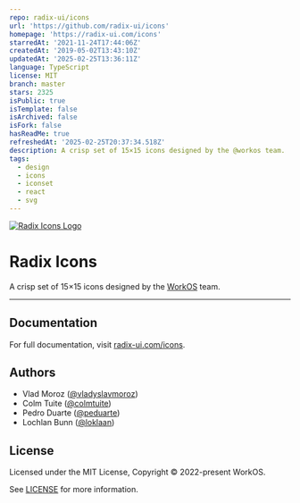 ```yaml
---
repo: radix-ui/icons
url: 'https://github.com/radix-ui/icons'
homepage: 'https://radix-ui.com/icons'
starredAt: '2021-11-24T17:44:06Z'
createdAt: '2019-05-02T13:43:10Z'
updatedAt: '2025-02-25T13:36:11Z'
language: TypeScript
license: MIT
branch: master
stars: 2325
isPublic: true
isTemplate: false
isArchived: false
isFork: false
hasReadMe: true
refreshedAt: '2025-02-25T20:37:34.518Z'
description: A crisp set of 15×15 icons designed by the @workos team.
tags:
  - design
  - icons
  - iconset
  - react
  - svg
---
```


[![Radix Icons Logo](icons.png)](https://radix-ui.com/icons)

# Radix Icons

A crisp set of 15×15 icons designed by the [WorkOS](https://workos.com) team.

---

## Documentation

For full documentation, visit [radix-ui.com/icons](https://radix-ui.com/icons).

## Authors

- Vlad Moroz ([@vladyslavmoroz](https://twitter.com/vladyslavmoroz))
- Colm Tuite ([@colmtuite](https://twitter.com/colmtuite))
- Pedro Duarte ([@peduarte](https://twitter.com/peduarte))
- Lochlan Bunn ([@loklaan](https://twitter.com/loklaan))

## License

Licensed under the MIT License, Copyright © 2022-present WorkOS.

See [LICENSE](./LICENSE) for more information.
